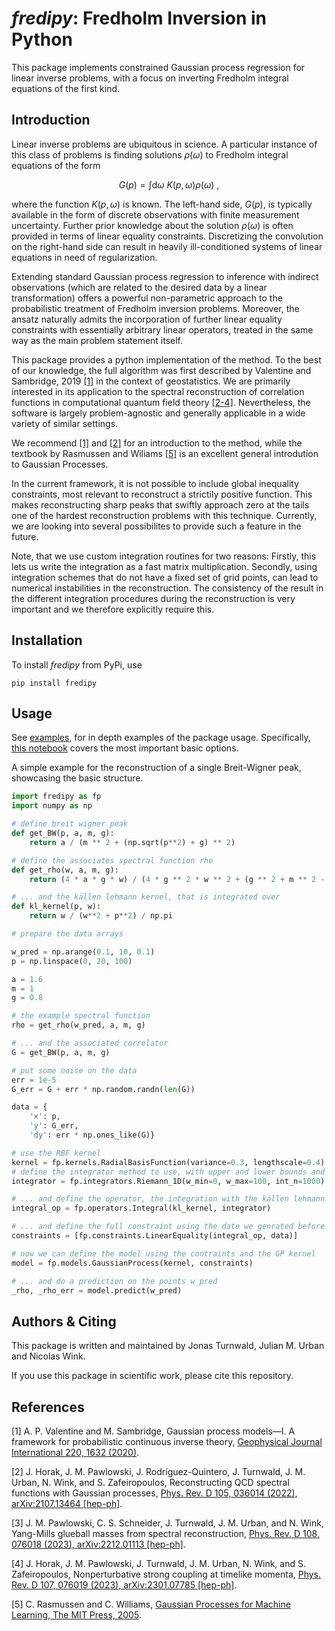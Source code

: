 # _fredipy_: Fredholm Inversion in Python

This package implements constrained Gaussian process regression for linear inverse problems, with a focus on inverting Fredholm integral equations of the first kind.

## Introduction

Linear inverse problems are ubiquitous in science. A particular instance of this class of problems is finding solutions $\rho(\omega)$ to Fredholm integral equations of the form

$$G(p) = \int \mathrm{d}\omega\ K(p,\omega) \rho(\omega)\ ,$$

where the function $K(p, \omega)$ is known. The left-hand side, $G(p)$, is typically available in the form of discrete observations with finite measurement uncertainty. Further prior knowledge about the solution $\rho(\omega)$ is often provided in terms of linear equality constraints. Discretizing the convolution on the right-hand side can result in heavily ill-conditioned systems of linear equations in need of regularization.

Extending standard Gaussian process regression to inference with indirect observations (which are related to the desired data by a linear transformation) offers a powerful non-parametric approach to the probabilistic treatment of Fredholm inversion problems. Moreover, the ansatz naturally admits the incorporation of further linear equality constraints with essentially arbitrary linear operators, treated in the same way as the main problem statement itself.

This package provides a python implementation of the method. To the best of our knowledge, the full algorithm was first described by Valentine and Sambridge, 2019 [[1]](#1) in the context of geostatistics. We are primarily interested in its application to the spectral reconstruction of correlation functions in computational quantum field theory [[2-4]](#2). Nevertheless, the software is largely problem-agnostic and generally applicable in a wide variety of similar settings.

We recommend [[1]](#1) and [[2]](#2) for an introduction to the method, while the textbook by Rasmussen and Wiliams [[5]](#5) is an excellent general introdution to Gaussian Processes.

In the current framework, it is not possible to include global inequality constraints, most relevant to reconstruct a strictily positive function. This makes reconstructing sharp peaks that swiftly approach zero at the tails one of the hardest reconstruction problems with this technique. Currently, we are looking into several possibilites to provide such a feature in the future.

Note, that we use custom integration routines for two reasons: Firstly, this lets us write the integration as a fast matrix multiplication. Secondly, using integration schemes that do not have a fixed set of grid points, can lead to numerical instabilities in the reconstruction. The consistency of the result in the different integration procedures during the reconstruction is very important and we therefore explicitly require this.

## Installation

To install _fredipy_ from PyPi, use

```
pip install fredipy
```

## Usage

See [examples](https://github.com/JonasTurnwald/fredipy/tree/main/examples/), for in depth examples of the package usage. Specifically, [this notebook](https://github.com/JonasTurnwald/fredipy/tree/main/examples/basic_breit_wigner.ipynb) covers the most important basic options.

A simple example for the reconstruction of a single Breit-Wigner peak, showcasing the basic structure.

```python
import fredipy as fp
import numpy as np

# define breit wigner peak
def get_BW(p, a, m, g):
    return a / (m ** 2 + (np.sqrt(p**2) + g) ** 2)

# define the associates spectral function rho
def get_rho(w, a, m, g):
    return (4 * a * g * w) / (4 * g ** 2 * w ** 2 + (g ** 2 + m ** 2 - w ** 2) ** 2)

# ... and the källen lehmann kernel, that is integrated over
def kl_kernel(p, w):
    return w / (w**2 + p**2) / np.pi

# prepare the data arrays

w_pred = np.arange(0.1, 10, 0.1)
p = np.linspace(0, 20, 100)

a = 1.6
m = 1
g = 0.8

# the example spectral function
rho = get_rho(w_pred, a, m, g) 

# ... and the associated correlator
G = get_BW(p, a, m, g)

# put some noise on the data
err = 1e-5
G_err = G + err * np.random.randn(len(G))

data = {
    'x': p,
    'y': G_err,
    'dy': err * np.ones_like(G)}

# use the RBF kernel
kernel = fp.kernels.RadialBasisFunction(variance=0.3, lengthscale=0.4)
# define the integrator method to use, with upper and lower bounds and number of points
integrator = fp.integrators.Riemann_1D(w_min=0, w_max=100, int_n=1000)

# ... and define the operator, the integration with the källen lehmann kernel
integral_op = fp.operators.Integral(kl_kernel, integrator)

# ... and define the full constraint using the date we genrated before
constraints = [fp.constraints.LinearEquality(integral_op, data)]

# now we can define the model using the contraints and the GP kernel
model = fp.models.GaussianProcess(kernel, constraints)

# ... and do a prediction on the points w_pred
_rho, _rho_err = model.predict(w_pred)
```

## Authors & Citing

This package is written and maintained by Jonas Turnwald, Julian M. Urban and Nicolas Wink.

If you use this package in scientific work, please cite this repository.

## References

<a id="1">[1]</a>
A. P. Valentine and M. Sambridge, Gaussian process models—I. A framework for probabilistic continuous inverse theory, [Geophysical Journal International 220, 1632 (2020)](https://academic.oup.com/gji/article/220/3/1632/5632112).

<a id="2">[2]</a>
J. Horak, J. M. Pawlowski, J. Rodríguez-Quintero, J. Turnwald, J. M. Urban, N. Wink, and S. Zafeiropoulos, Reconstructing QCD spectral functions with Gaussian processes, [Phys. Rev. D 105, 036014 (2022), arXiv:2107.13464 [hep-ph]](https://arxiv.org/abs/2107.13464).

<a id="3">[3]</a>
J. M. Pawlowski, C. S. Schneider, J. Turnwald, J. M. Urban, and N. Wink, Yang-Mills glueball masses from spectral reconstruction, [Phys. Rev. D 108, 076018 (2023), arXiv:2212.01113 [hep-ph]](https://arxiv.org/abs/2212.01113).

<a id="4">[4]</a>
J. Horak, J. M. Pawlowski, J. Turnwald, J. M. Urban, N. Wink, and S. Zafeiropoulos, Nonperturbative strong coupling at timelike momenta, [Phys. Rev. D 107, 076019 (2023), arXiv:2301.07785 [hep-ph]](https://arxiv.org/abs/2301.07785).

<a id="5">[5]</a>
C. Rasmussen and C. Williams, [Gaussian Processes for Machine Learning, The MIT Press, 2005](https://doi.org/10.7551/mitpress/3206.001.0001).
